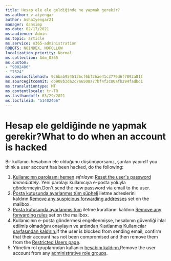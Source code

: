 ```yaml
---
title: Hesap ele ele geldiğinde ne yapmak gerekir?
ms.author: v-aiyengar
author: AshaIyengar21
manager: dansimp
ms.date: 02/17/2021
ms.audience: Admin
ms.topic: article
ms.service: o365-administration
ROBOTS: NOINDEX, NOFOLLOW
localization_priority: Normal
ms.collection: Adm_O365
ms.custom:
- "9002486"
- "7524"
ms.openlocfilehash: 9c6bab9545136cf6bf26ae41c3776d6f7892a81f
ms.sourcegitcommit: db908b3da2c7a6508a77bf4f2c80afb294fadbd1
ms.translationtype: MT
ms.contentlocale: tr-TR
ms.lasthandoff: 03/29/2021
ms.locfileid: "51402466"
---
```

# <a name="what-to-do-when-an-account-is-hacked"></a><span data-ttu-id="605db-102">Hesap ele geldiğinde ne yapmak gerekir?</span><span class="sxs-lookup"><span data-stu-id="605db-102">What to do when an account is hacked</span></span>

<span data-ttu-id="605db-103">Bir kullanıcı hesabının ele olduğunu düşünüyorsanız, şunları yapın:</span><span class="sxs-lookup"><span data-stu-id="605db-103">If you think a user account has been hacked, do the following:</span></span>

1. <span data-ttu-id="605db-104">[Kullanıcının parolasını hemen](https://go.microsoft.com/fwlink/?linkid=2103704) *sıfırlayın.*</span><span class="sxs-lookup"><span data-stu-id="605db-104">[Reset the user's password](https://go.microsoft.com/fwlink/?linkid=2103704) *immediately*.</span></span> <span data-ttu-id="605db-105">Yeni parolayı kullanıcıya e-posta yoluyla göndermeyin.</span><span class="sxs-lookup"><span data-stu-id="605db-105">Don't send the new password via email to the user.</span></span>
1. <span data-ttu-id="605db-106">[Posta kutusunda ayarlanmış tüm şüpheli](https://go.microsoft.com/fwlink/?linkid=2103705) iletme adreslerini kaldırın.</span><span class="sxs-lookup"><span data-stu-id="605db-106">[Remove any suspicious forwarding addresses](https://go.microsoft.com/fwlink/?linkid=2103705) set on the mailbox.</span></span>
1. <span data-ttu-id="605db-107">[Posta kutusunda ayarlanmış tüm](https://go.microsoft.com/fwlink/?linkid=2103706) iletme kurallarını kaldırın.</span><span class="sxs-lookup"><span data-stu-id="605db-107">[Remove any forwarding rules](https://go.microsoft.com/fwlink/?linkid=2103706) set on the mailbox.</span></span>
1. <span data-ttu-id="605db-108">Kullanıcının e-posta göndermesi engellenmişse, hesabının güvenliği ihlal edilmiş olmadığını onaylayın ve ardından Kısıtlanmış Kullanıcılar [sayfasından kaldırın.](https://go.microsoft.com/fwlink/?linkid=2103706)</span><span class="sxs-lookup"><span data-stu-id="605db-108">If the user is blocked from sending email, confirm that their account has not been compromised and then remove them from the [Restricted Users page](https://go.microsoft.com/fwlink/?linkid=2103706).</span></span>
1. <span data-ttu-id="605db-109">Yönetim rol gruplarından kullanıcı [hesabını kaldırın.](https://go.microsoft.com/fwlink/?linkid=2092294)</span><span class="sxs-lookup"><span data-stu-id="605db-109">Remove the user account from any [administrative role groups](https://go.microsoft.com/fwlink/?linkid=2092294).</span></span>